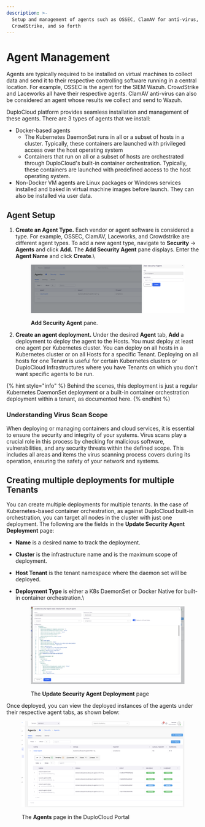 ```yaml
---
description: >-
  Setup and management of agents such as OSSEC, ClamAV for anti-virus,
  CrowdStrike, and so forth
---
```


# Agent Management

Agents are typically required to be installed on virtual machines to collect data and send it to their respective controlling software running in a central location. For example, OSSEC is the agent for the SIEM Wazuh. CrowdStrike and Laceworks all have their respective agents. ClamAV anti-virus can also be considered an agent whose results we collect and send to Wazuh.

DuploCloud platform provides seamless installation and management of these agents. There are 3 types of agents that we install:

* Docker-based agents
  * The Kubernetes DaemonSet runs in all or a subset of hosts in a cluster. Typically, these containers are launched with privileged access over the host operating system
  * Containers that run on all or a subset of hosts are orchestrated through DuploCloud's built-in container orchestration. Typically, these containers are launched with predefined access to the host operating system.
* Non-Docker VM agents are Linux packages or Windows services installed and baked in virtual machine images before launch. They can also be installed via user data.&#x20;

## Agent Setup&#x20;

1.  **Create an Agent Type.** Each vendor or agent software is considered a type. For example, OSSEC, ClamAV, Laceworks, and Crowdstrike are different agent types. To add a new agent type, navigate to **Security** -> **Agents** and click **Add.** The **Add Security Agent** pane displays. Enter the **Agent Name** and click **Create**.\


    <figure><img src="../../.gitbook/assets/image (1) (1) (1) (1) (1) (1) (1) (1) (1).png" alt=""><figcaption><p><strong>Add Security Agent</strong> pane.</p></figcaption></figure>


2. **Create an agent deployment.** Under the desired **Agent** tab, **Add** a deployment to deploy the agent to the Hosts. You must deploy at least one agent per Kubernetes cluster. You can deploy on all hosts in a Kubernetes cluster or on all Hosts for a specific Tenant. Deploying on all hosts for one Tenant is useful for certain Kubernetes clusters or DuploCloud Infrastructures where you have Tenants on which you don't want specific agents to be run.&#x20;

{% hint style="info" %}
Behind the scenes, this deployment is just a regular Kubernetes DaemonSet deployment or a built-in container orchestration deployment within a tenant, as documented here.&#x20;
{% endhint %}

### Understanding Virus Scan Scope

When deploying or managing containers and cloud services, it is essential to ensure the security and integrity of your systems. Virus scans play a crucial role in this process by checking for malicious software, vulnerabilities, and any security threats within the defined scope. This includes all areas and items the virus scanning process covers during its operation, ensuring the safety of your network and systems.

## Creating multiple deployments for multiple Tenants&#x20;

You can create multiple deployments for multiple tenants. In the case of Kubernetes-based container orchestration, as against DuploCloud built-in orchestration, you can target all nodes in the cluster with just one deployment. The following are the fields in the **Update Security Agent Deployment** page:

* **Name** is a desired name to track the deployment.
* **Cluster** is the infrastructure name and is the maximum scope of deployment.&#x20;
* **Host Tenant** is the tenant namespace where the daemon set will be deployed.&#x20;
*   **Deployment Type** is either a K8s DaemonSet or Docker Native for built-in container orchestration.\


    <figure><img src="../../.gitbook/assets/image (2) (1) (1) (1) (1) (1) (1) (1).png" alt=""><figcaption><p>The <strong>Update Security Agent Deployment</strong> page</p></figcaption></figure>



Once deployed, you can view the deployed instances of the agents under their respective agent tabs, as shown below:

<figure><img src="../../.gitbook/assets/image (3) (1) (1) (1) (1).png" alt=""><figcaption><p>The <strong>Agents</strong> page in the DuploCloud Portal</p></figcaption></figure>
